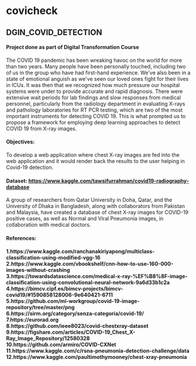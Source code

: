 # covicheck

## DGIN_COVID_DETECTION
#### Project done as part of Digital Transformation Course

The COVID 19 pandemic has been wreaking havoc on the world for more than two years. Many people have been personally touched, including two of us in the group who have had first-hand experience. We've also been in a state of emotional anguish as we've seen our loved ones fight for their lives in ICUs. It was then that we recognized how much pressure our hospital systems were under to provide accurate and rapid diagnosis. There were extensive wait periods for lab findings and slow responses from medical personnel, particularly from the radiology department in evaluating X-rays and pathology laboratories for RT PCR testing, which are two of the most important instruments for detecting COVID 19. This is what prompted us to propose a framework for employing deep learning approaches to detect COVID 19 from X-ray images.

#### Objectives:
To develop a web application where chest X-ray images are fed into the web application and it would render back the results to the user helping in Covid-19 detection.

#### Dataset: https://www.kaggle.com/tawsifurrahman/covid19-radiography-database
A group of researchers from Qatar University in Doha, Qatar, and the University of Dhaka in Bangladesh, along with collaborators from Pakistan and Malaysia, have created a database of chest X-ray images for COVID-19 positive cases, as well as Normal and Viral Pneumonia images, in collaboration with medical doctors.

#### References:
<h4>
1.https://www.kaggle.com/ranchanakiriyapong/multiclass-classification-using-modified-vgg-16 <br>
2.https://www.kaggle.com/vbookshelf/cnn-how-to-use-160-000-images-without-crashing <br>
3.https://towardsdatascience.com/medical-x-ray-%EF%B8%8F-image-classification-using-convolutional-neural-network-9a6d33b1c2a<br>
4.https://bimcv.cipf.es/bimcv-projects/bimcv-covid19/#1590858128006-9e640421-6711 <br>
5.https://github.com/ml-workgroup/covid-19-image-repository/tree/master/png <br>
6.https://sirm.org/category/senza-categoria/covid-19/<br>
7.https://eurorad.org <br>
8.https://github.com/ieee8023/covid-chestxray-dataset <br>
9.https://figshare.com/articles/COVID-19_Chest_X-Ray_Image_Repository/12580328 <br>
10.https://github.com/armiro/COVID-CXNet <br>
11.https://www.kaggle.com/c/rsna-pneumonia-detection-challenge/data <br>
12.https://www.kaggle.com/paultimothymooney/chest-xray-pneumonia<br>
    </h4>
